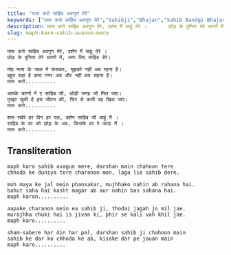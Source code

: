```yaml
---
title: "माफ करो साहिब अवणुण मेरे"
keywords: ["माफ करो साहिब अवणुण मेरे","Sahibji","Bhajan","Sahib Bandgi Bhajan","Sant Kabir Bhajan","bhajan lyrics","साहिब बंदगी भजन","भजन"]
description: माफ करो साहिब अवगुण मेरे, दर्शन मैं चाहूं तेरे ।       छोड़ के दुनिया तेरे चरणों में, लगा लिए साहिब डेरे।          मोह माया के जाल में फंसकर, मुझको
slug: maph-karo-sahib-avanun-mere
---
```


  
    माफ करो साहिब अवगुण मेरे, दर्शन मैं चाहूं तेरे ।  
    छोड़ के दुनिया तेरे चरणों में, लगा लिए साहिब डेरे।  
  
    मोह माया के जाल में फंसकर, मुझको नहीं अब रहना है।  
    बहुत सहा है कष्ट मगर अब और नहीं बस सहना है।  
    माफ करों..........  
  
    आपके चरणों में ए साहिब जी, थोड़ी जगह जो मिल जाए।  
    मुरझा चुकी है इस जीवन की, फिर से कली वह खिल जाए।  
    माफ करो..........  
  
    शाम-सबेरे हर दिन हर पल, दर्शन साहिब जी चाहूं मैं ।  
    साहिब के दर को छोड़ के अब, किसके दर पे जाऊं मैं ।  
    माफ करो..........  


## Transliteration

  
    maph karo sahib avagun mere, darshan main chahoon tere  
    chhoda ke duniya tere charanon men, laga lie sahib dere.  
  
    moh maya ke jal mein phansakar, mujhhako nahin ab rahana hai.  
    bahut saha hai kasht magar ab aur nahin bas sahana hai.  
    maph karon..........  
  
    aapake charanon mein ea sahib ji, thodai jagah jo mil jae.  
    murajhha chuki hai is jivan ki, phir se kali vah khil jae.  
    maph karo..........  
  
    sham-sabere har din har pal, darshan sahib ji chahoon main  
    sahib ke dar ko chhoda ke ab, kisake dar pe jauan main  
    maph karo..........  

  